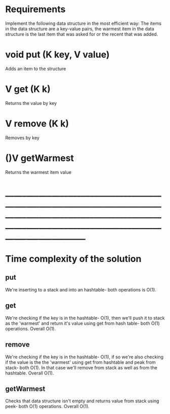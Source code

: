 # Requirements 
Implement the following data structure in the most efficient way:
The items in the data structure are a key-value pairs, the warmest item in the data structure is the last item that was asked for or the recent that was added.
# void put (K key, V value)
Adds an item to the structure
# V get (K k)
Returns the value by key
# V remove (K k)
Removes by key
# ()V getWarmest
Returns the warmest item value
# _______________________________________________________________________________________________________________________________________________________________________

# Time complexity of the solution
## put 
We're inserting to a stack and into an hashtable- both operations is O(1).
## get
We're checking if the key is in the hashtable- O(1), then we'll push it to stack as the 'warmest' and return it's value using get from hash table- both O(1) operations. Overall O(1).
## remove
We're checking if the key is in the hashtable- O(1), if so we're also checking if the value is the the 'warmest' using get from hashtable and peak from stack- both O(1). In that case we'll remove from stack as well as from the hashtable. Overall O(1).
## getWarmest
Checks that data structure isn't empty and returns value from stack using peek- both O(1) operations. Overall O(1).

